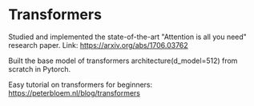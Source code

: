 # Transformers
Studied and implemented the state-of-the-art "Attention is all you need" research paper.
Link: https://arxiv.org/abs/1706.03762

Built the base model of transformers architecture(d_model=512) from scratch in Pytorch.

Easy tutorial on transformers for beginners: https://peterbloem.nl/blog/transformers

